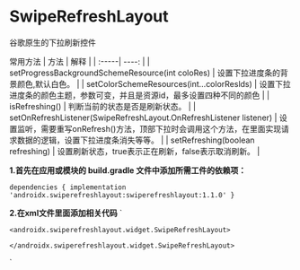 # SwipeRefreshLayout
谷歌原生的下拉刷新控件

常用方法
| 方法 | 解释 |
| :-----| ----: |
| setProgressBackgroundSchemeResource(int coloRes) | 设置下拉进度条的背景颜色,默认白色。 |
| setColorSchemeResources(int…colorReslds) | 设置下拉进度条的颜色主题，参数可变，并且是资源id，最多设置四种不同的颜色 |
| isRefreshing() | 判断当前的状态是否是刷新状态。 |
| setOnRefreshListener(SwipeRefreshLayout.OnRefreshListener listener)	 | 	设置监听，需要重写onRefresh()方法，顶部下拉时会调用这个方法，在里面实现请求数据的逻辑，设置下拉进度条消失等等。 |
| setRefreshing(boolean refreshing) | 设置刷新状态，true表示正在刷新，false表示取消刷新。 |

__1.首先在应用或模块的 build.gradle 文件中添加所需工件的依赖项：__

`dependencies {
    implementation 'androidx.swiperefreshlayout:swiperefreshlayout:1.1.0'
    }`
 
 __2.在xml文件里面添加相关代码__
 `<?xml version="1.0" encoding="utf-8"?>
<LinearLayout xmlns:android="http://schemas.android.com/apk/res/android"
    android:layout_width="match_parent"
    android:layout_height="match_parent">

    <androidx.swiperefreshlayout.widget.SwipeRefreshLayout>
        
    </androidx.swiperefreshlayout.widget.SwipeRefreshLayout>

</LinearLayout>
 `
